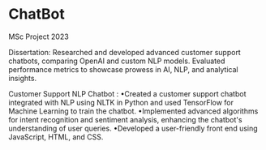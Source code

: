 # ChatBot
MSc Project 2023 

Dissertation: Researched and developed advanced customer support chatbots, comparing OpenAI and custom NLP models. Evaluated performance metrics to showcase prowess in AI, NLP, and analytical insights.

Customer Support NLP Chatbot :
•Created a customer support chatbot integrated with NLP using NLTK in Python and used TensorFlow for Machine Learning to train the chatbot.
•Implemented advanced algorithms for intent recognition and sentiment analysis, enhancing the chatbot's understanding of user queries.
•Developed a user-friendly front end using JavaScript, HTML, and CSS.
